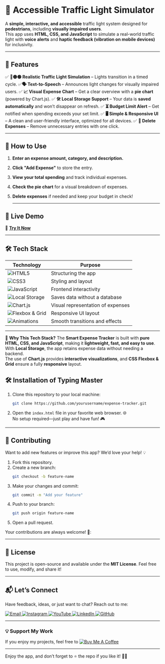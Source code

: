 # 🚦 Accessible Traffic Light Simulator 

A **simple, interactive, and accessible** traffic light system designed for **pedestrians**, including **visually impaired users**.  
This app uses **HTML, CSS, and JavaScript** to simulate a real-world traffic light with **voice alerts** and **haptic feedback (vibration on mobile devices)** for inclusivity. 

---

## 🌟 Features  
✅ **🔴🟡🟢 Realistic Traffic Light Simulation** – Lights transition in a timed cycle.
✅**🗣️ Text-to-Speech** – Announces light changes for visually impaired users. 
✅ **📈 Visual Expense Chart** – Get a clear overview with a **pie chart** (powered by Chart.js).
✅ **🛠 Local Storage Support** – Your data is **saved automatically** and won’t disappear on refresh. 
✅ **⏳ Budget Limit Alert** – Get notified when spending exceeds your set limit.
✅ **🖥️ Simple & Responsive UI** – A clean and user-friendly interface, optimized for all devices. 
✅ **🔁 Delete Expenses** – Remove unnecessary entries with one click.  

---

## 🚀 How to Use 
1. **Enter an expense amount, category, and description.**
2. **Click "Add Expense"** to store the entry.  
3. **View your total spending** and track individual expenses.
4.  **Check the pie chart** for a visual breakdown of expenses.
5. **Delete expenses** if needed and keep your budget in check!

   ---
## 📜 Live Demo
🔗 **[Try It Now](https://your-github-username.github.io/expense-tracker/)**  

---

## 🛠 Tech Stack  
| Technology | Purpose |
|------------|---------|
| ![HTML5](https://img.shields.io/badge/HTML5-E34F26?style=for-the-badge&logo=html5&logoColor=white) | Structuring the app |
| ![CSS3](https://img.shields.io/badge/CSS3-1572B6?style=for-the-badge&logo=css3&logoColor=white) | Styling and layout |
| ![JavaScript](https://img.shields.io/badge/JavaScript-F7DF1E?style=for-the-badge&logo=javascript&logoColor=black) | Frontend interactivity |
| ![Local Storage](https://img.shields.io/badge/LocalStorage-FFA500?style=for-the-badge&logo=database&logoColor=white) | Saves data without a database |
| ![Chart.js](https://img.shields.io/badge/Chart.js-FF6384?style=for-the-badge&logo=chartdotjs&logoColor=white) | Visual representation of expenses |
| ![Flexbox & Grid](https://img.shields.io/badge/Flexbox%20&%20Grid-008080?style=for-the-badge) | Responsive UI layout |
| ![Animations](https://img.shields.io/badge/Animations-9400D3?style=for-the-badge) | Smooth transitions and effects |

---
🚀 **Why This Tech Stack?** 
The **Smart Expense Tracker** is built with **pure HTML, CSS, and JavaScript**, making it **lightweight, fast, and easy to use**.  
With **Local Storage**, the app retains expense data without needing a backend.  
The use of **Chart.js** provides **interactive visualizations**, and **CSS Flexbox & Grid** ensure a fully **responsive** layout.  

## 🛠️ Installation  of Typing Master

1. Clone this repository to your local machine:  
   ```bash  
   git clone https://github.com/yourusername/expense-tracker.git  
   ```  

2. Open the `index.html` file in your favorite web browser. 🌐  
   No setup required—just play and have fun! 🎮  

---

## 🤝 Contributing  

Want to add new features or improve this app? We’d love your help! 💡  
1. Fork this repository.  
2. Create a new branch:  
   ```bash  
   git checkout -b feature-name  
   ```  
3. Make your changes and commit:  
   ```bash  
   git commit -m "Add your feature"  
   ```  
4. Push to your branch:  
   ```bash  
   git push origin feature-name  
   ```  
5. Open a pull request.  

Your contributions are always welcome! 🌟:


---

## 📜 License  

This project is open-source and available under the **MIT License**. Feel free to use, modify, and share it!  

---

## 📬 Let’s Connect  

Have feedback, ideas, or just want to chat? Reach out to me:  
<div>
  <a href="mailto:onlykelvin06@gmail.com">
    <img src="https://img.shields.io/badge/Email-4285F4?style=for-the-badge&logo=gmail&logoColor=white" alt="Email" />
  </a>
  <a href="https://www.instagram.com/_.yo.kelvin/">
    <img src="https://img.shields.io/badge/Instagram-E4405F?style=for-the-badge&logo=instagram&logoColor=white" alt="Instagram" />
  </a>
  <a href="https://www.youtube.com/@TechTutor_Tv?sub_confirmation=1">
    <img src="https://img.shields.io/badge/YouTube-FF0000?style=for-the-badge&logo=youtube&logoColor=white" alt="YouTube" />
  </a>
  <a href = "https://www.linkedin.com/in/kelvin-agyare-yeboah-6728a7301?utm_source=share&utm_campaign=share_via&utm_content=profile&utm_medium=android_app">
    <img src="https://img.shields.io/badge/LinkedIn-0077B5?style=for-the-badge&logo=linkedin&logoColor=white" alt="LinkedIn" />
  </a>
  <a href="https://github.com/KelvCodes">
    <img src="https://img.shields.io/badge/GitHub-181717?style=for-the-badge&logo=github&logoColor=white" alt="GitHub" />
  </a>
</div>     
 
---
### 💡 Support My Work  
If you enjoy my projects, feel free to [![Buy Me A Coffee](https://img.shields.io/badge/Buy%20Me%20A%20Coffee-%F0%9F%8C%8D-yellow?style=for-the-badge&logo=buy-me-a-coffee&logoColor=black)](https://www.buymeacoffee.com/kelvcodes) 

---
Enjoy the app, and don’t forget to ⭐ the repo if you like it! 🥳✨  


